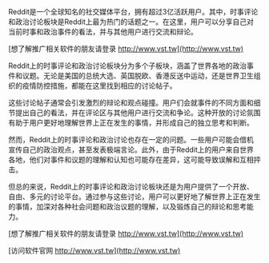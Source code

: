 Reddit是一个全球知名的社交媒体平台，拥有超过3亿活跃用户。其中，时事评论和政治讨论板块是Reddit上最为热门的话题之一。在这里，用户可以分享自己对当前时事和政治事件的看法，并与其他用户进行交流和辩论。

[想了解推广相关软件的朋友请登录 http://www.vst.tw](http://www.vst.tw)

Reddit上的时事评论和政治讨论板块分为多个子板块，涵盖了世界各地的政治事件和议题。无论是美国的总统大选、英国脱欧、香港反送中运动，还是世界卫生组织的疫情防控措施，都能在这里找到相应的讨论帖子。

这些讨论帖子通常会引发激烈的辩论和观点碰撞。用户们会就事件的不同方面和细节提出自己的看法，并在评论区与其他用户进行交流和争论。这种开放的讨论氛围有助于用户更好地理解世界上正在发生的事情，并形成自己的独立思考和判断。

然而，Reddit上的时事评论和政治讨论也存在一定的问题。一些用户可能会借机宣传自己的政治观点，甚至发表极端言论。此外，由于Reddit上的用户来自世界各地，他们对事件和议题的理解和认知也可能存在差异，这可能导致误解和互相抨击。

但总的来说，Reddit上的时事评论和政治讨论板块还是为用户提供了一个开放、自由、多元的讨论平台。通过参与这些讨论，用户可以更好地了解世界上正在发生的事情，加深对各种社会问题和政治议题的理解，以及锻炼自己的辩论和思考能力。

[想了解推广相关软件的朋友请登录 http://www.vst.tw](http://www.vst.tw)


[访问软件官网 http://www.vst.tw](http://www.vst.tw)
